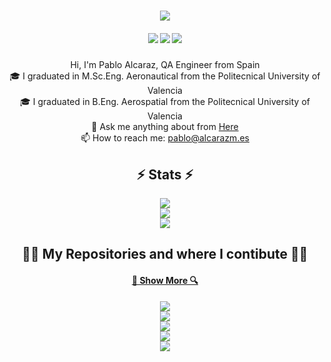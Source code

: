 <h1 align="center">
  <a href="https://git.io/typing-svg">
    <img
      src="https://readme-typing-svg.herokuapp.com/?lines=Hello,+There!+👋;Here+Pablo+Alcaraz....;Nice+to+meet+you!&center=true&size=30"
    />
  </a>
</h1>
<h5 align="center">
  <a href="https://www.linkedin.com/in/palcarazm/" title="LinkedIn Profile"
    ><img
      src="https://img.shields.io/badge/linkedin-%230077B5.svg?style=for-the-badge&logo=linkedin&logoColor=white"
  /></a>
  <a href="https://pablo.alcarazm.es" title="My Website"
    ><img
      src="https://img.shields.io/badge/website-000000?style=for-the-badge&logo=About.me&logoColor=white"
  /></a>
  <a href="https://github.com/sponsors/palcarazm" title="Sponsors"
    ><img
      src="https://img.shields.io/badge/sponsor-30363D?style=for-the-badge&logo=GitHub-Sponsors&logoColor=#white"
  /></a>
</h5>

<p align="center">
  Hi, I'm Pablo Alcaraz, QA Engineer from Spain
  <br />
  🎓 I graduated in M.Sc.Eng. Aeronautical from the Politecnical University of Valencia
  <br />
  🎓 I graduated in B.Eng. Aerospatial from the Politecnical University of Valencia
  <br />
  💬 Ask me anything about from <a href="https://github.com/palcarazm/palcarazm/issues" title="Issues">Here</a>
  <br />
  📫 How to reach me: <a href="mailto: pablo@alcarazm.es">pablo@alcarazm.es</a>
</p>

<h2 align="center">⚡ Stats ⚡</h2>
<div align="center">
  <img
    src="https://github-readme-streak-stats.herokuapp.com/?user=palcarazm&show_icons=true&hide_border=true&count_private=true" 
  />
</div>
<div align="center">
  <img
    src="https://github-readme-stats.vercel.app/api?username=palcarazm&show_icons=true&hide_border=true&count_private=true&hide_title=true"
  />
</div>
<div align="center">
  <img
    src="https://github-readme-stats.vercel.app/api/top-langs/?username=palcarazm&show_icons=true&hide_border=true&layout=compact&hide_title=true"
  />
</div>

<h2 align="center">👨‍💻 My Repositories and where I contibute 👨‍💻</h2>
<h4 align="center">
  <a href="https://github.com/palcarazm?tab=repositories" title="Show Repositories">🔎 Show More 🔍</a>
</h4>
<div align="center">
  <a href="https://github.com/creecros/simple_logo_gen" title="Simple Logo generator"
    ><img
      src="https://github-readme-stats.vercel.app/api/pin/?username=creecros&repo=simple_logo_gen&border_radius=10&show_owner=true"
  /></a>
</div>
<div align="center">
  <a href="https://github.com/palcarazm/bootstrap5-toggle" title="Boostrap Toggle"
    ><img
      src="https://github-readme-stats.vercel.app/api/pin/?username=palcarazm&repo=bootstrap5-toggle&border_radius=10&show_owner=true"
  /></a>
</div>
<div align="center">
  <a href="https://github.com/palcarazm/bs-darkmode" title="Boostrap Darkmode"
    ><img
      src="https://github-readme-stats.vercel.app/api/pin/?username=palcarazm&repo=bs-darkmode&border_radius=10&show_owner=true"
  /></a>
</div>
<div align="center">
  <a href="https://github.com/palcarazm/MyStreamers" title="My Streamers Webapp"
    ><img
      src="https://github-readme-stats.vercel.app/api/pin/?username=palcarazm&repo=MyStreamers&border_radius=10&show_owner=true"
  /></a>
</div>
<div align="center">
  <a href="https://github.com/palcarazm/ArtistWebpage" title="ArtistWebpage"
    ><img
      src="https://github-readme-stats.vercel.app/api/pin/?username=palcarazm&repo=ArtistWebpage&border_radius=10&show_owner=true"
  /></a>
</div>
